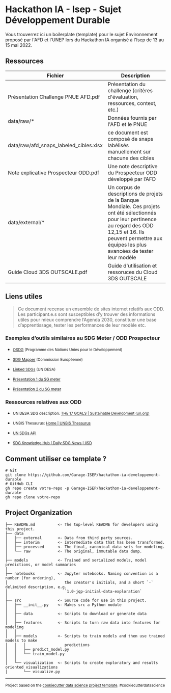 Hackathon IA - Isep - Sujet Développement Durable
==============================

Vous trouverrez ici un boilerplate (template) pour le sujet Environnement proposé par l'AFD et l'UNEP lors du Hackathon IA organisé à l'Isep de 13 au 15 mai 2022.

Ressources
------------

| Fichier | Description |
| --- | ----------- |
| Présentation Challenge PNUE AFD.pdf | Présentation du challenge (critères d'évaluation, ressources, context, etc.) |
| data/raw/* | Données fournis par l'AFD et le PNUE |
| data/raw/afd_snaps_labeled_cibles.xlsx | ce document est composé de snaps labélisés manuellement sur chacune des cibles |
| Note explicative Prospecteur ODD.pdf | Une note descriptive du Prospecteur ODD développé par l’AFD |
| data/external/* | Un corpus de descriptions de projets de la Banque Mondiale. Ces projets ont été sélectionnés pour leur pertinence au regard des ODD 12,15 et 16. Ils peuvent permettre aux équipes les plus avancées de tester leur modèle |
| Guide Cloud 3DS OUTSCALE.pdf | Guide d'utilisation et ressoruces du Cloud 3DS OUTSCALE |

Liens utiles
------------
> Ce document recense un ensemble de sites internet relatifs aux ODD. Les participant.e.s sont susceptibles d’y trouver des informations utiles pour mieux comprendre l’Agenda 2030, constituer une base d’apprentissage, tester les performances de leur modèle etc.
### Exemples d’outils similaires au SDG Meter / ODD Prospecteur
- <p><small><a target="_blank" href="https://osdg.ai/">OSDG</a> (Programme des Nations Unies pour le Développement)</small></p>
- <p><small><a target="_blank" href="https://knowsdgs.jrc.ec.europa.eu/sdgmapper">SDG Mapper</a> (Commission Européenne)</small></p>
- <p><small><a target="_blank" href="https://linkedsdg.officialstatistics.org/#/">Linked SDGs</a> (UN DESA)</small></p>
- <p><small><a target="_blank" href="https://iseparis-my.sharepoint.com/:p:/g/personal/huri60183_eleve_isep_fr/Ef3rawcMrlJAm3kpx5a5W4QBnJTD88uISJhL7_tWW3oQIQ?e=cN8Pyt">Présentation 1 du SG meter</a></small></p>
- <p><small><a target="_blank" href="https://iseparis-my.sharepoint.com/:p:/g/personal/huri60183_eleve_isep_fr/EV3jZDf3FltFtFEsHoNbD9kBND7BPtV5Bv2asjwyEgu5FQ?e=hLIm4z">Présentation 2 du SG meter</a></small></p>

### Ressources relatives aux ODD
- <p><small>UN DESA SDG description: <a target="_blank" href="https://sdgs.un.org/goals">THE 17 GOALS | Sustainable Development (un.org)</a></small></p>
- <p><small>UNBIS Thesaurus: <a target="_blank" href="http://metadata.un.org/thesaurus/categories?lang=en">Home | UNBIS Thesaurus </a></small></p>
- <p><small><a target="_blank" href="https://unstats.un.org/SDGAPI/swagger/">UN SDGs API</a></small></p>
- <p><small><a target="_blank" href="http://sdg.iisd.org/">SDG Knowledge Hub | Daily SDG News | IISD</a></small></p>

Comment utiliser ce template ?
------------
```shell
# Git
git clone https://github.com/Garage-ISEP/hackathon-ia-developpement-durable
# GitHub CLI
gh repo create votre-repo -p Garage-ISEP/hackathon-ia-developpement-durable
gh repo clone votre-repo
```

Project Organization
------------

    ├── README.md          <- The top-level README for developers using this project.
    ├── data
    │   ├── external       <- Data from third party sources.
    │   ├── interim        <- Intermediate data that has been transformed.
    │   ├── processed      <- The final, canonical data sets for modeling.
    │   └── raw            <- The original, immutable data dump.
    │
    ├── models             <- Trained and serialized models, model predictions, or model summaries
    │
    ├── notebooks          <- Jupyter notebooks. Naming convention is a number (for ordering),
    │                         the creator's initials, and a short `-` delimited description, e.g.
    │                         `1.0-jqp-initial-data-exploration`
    │
    ├── src                <- Source code for use in this project.
    │   ├── __init__.py    <- Makes src a Python module
    │   │
    │   ├── data           <- Scripts to download or generate data
    │   │
    │   ├── features       <- Scripts to turn raw data into features for modeling
    │   │
    │   ├── models         <- Scripts to train models and then use trained models to make
    │   │   │                 predictions
    │   │   ├── predict_model.py
    │   │   └── train_model.py
    │   │
    │   └── visualization  <- Scripts to create exploratory and results oriented visualizations
    │       └── visualize.py


--------

<p><small>Project based on the <a target="_blank" href="https://drivendata.github.io/cookiecutter-data-science/">cookiecutter data science project template</a>. #cookiecutterdatascience</small></p>
